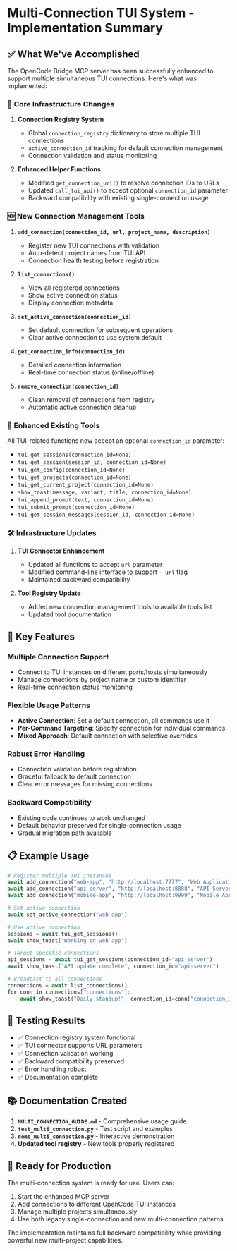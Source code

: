# Multi-Connection TUI System - Implementation Summary

## ✅ What We've Accomplished

The OpenCode Bridge MCP server has been successfully enhanced to support multiple simultaneous TUI connections. Here's what was implemented:

### 🔧 Core Infrastructure Changes

1. **Connection Registry System**
   - Global `connection_registry` dictionary to store multiple TUI connections
   - `active_connection_id` tracking for default connection management
   - Connection validation and status monitoring

2. **Enhanced Helper Functions**
   - Modified `get_connection_url()` to resolve connection IDs to URLs
   - Updated `call_tui_api()` to accept optional `connection_id` parameter
   - Backward compatibility with existing single-connection usage

### 🆕 New Connection Management Tools

1. **`add_connection(connection_id, url, project_name, description)`**
   - Register new TUI connections with validation
   - Auto-detect project names from TUI API
   - Connection health testing before registration

2. **`list_connections()`**
   - View all registered connections
   - Show active connection status
   - Display connection metadata

3. **`set_active_connection(connection_id)`**
   - Set default connection for subsequent operations
   - Clear active connection to use system default

4. **`get_connection_info(connection_id)`**
   - Detailed connection information
   - Real-time connection status (online/offline)

5. **`remove_connection(connection_id)`**
   - Clean removal of connections from registry
   - Automatic active connection cleanup

### 🔄 Enhanced Existing Tools

All TUI-related functions now accept an optional `connection_id` parameter:

- `tui_get_sessions(connection_id=None)`
- `tui_get_session(session_id, connection_id=None)`
- `tui_get_config(connection_id=None)`
- `tui_get_projects(connection_id=None)`
- `tui_get_current_project(connection_id=None)`
- `show_toast(message, variant, title, connection_id=None)`
- `tui_append_prompt(text, connection_id=None)`
- `tui_submit_prompt(connection_id=None)`
- `tui_get_session_messages(session_id, connection_id=None)`

### 🛠️ Infrastructure Updates

1. **TUI Connector Enhancement**
   - Updated all functions to accept `url` parameter
   - Modified command-line interface to support `--url` flag
   - Maintained backward compatibility

2. **Tool Registry Update**
   - Added new connection management tools to available tools list
   - Updated tool documentation

## 🎯 Key Features

### Multiple Connection Support
- Connect to TUI instances on different ports/hosts simultaneously
- Manage connections by project name or custom identifier
- Real-time connection status monitoring

### Flexible Usage Patterns
- **Active Connection**: Set a default connection, all commands use it
- **Per-Command Targeting**: Specify connection for individual commands
- **Mixed Approach**: Default connection with selective overrides

### Robust Error Handling
- Connection validation before registration
- Graceful fallback to default connection
- Clear error messages for missing connections

### Backward Compatibility
- Existing code continues to work unchanged
- Default behavior preserved for single-connection usage
- Gradual migration path available

## 📋 Example Usage

```python
# Register multiple TUI instances
await add_connection("web-app", "http://localhost:7777", "Web Application")
await add_connection("api-server", "http://localhost:8888", "API Server")
await add_connection("mobile-app", "http://localhost:9999", "Mobile App")

# Set active connection
await set_active_connection("web-app")

# Use active connection
sessions = await tui_get_sessions()
await show_toast("Working on web app")

# Target specific connections
api_sessions = await tui_get_sessions(connection_id="api-server")
await show_toast("API update complete", connection_id="api-server")

# Broadcast to all connections
connections = await list_connections()
for conn in connections["connections"]:
    await show_toast("Daily standup!", connection_id=conn["connection_id"])
```

## 🧪 Testing Results

- ✅ Connection registry system functional
- ✅ TUI connector supports URL parameters
- ✅ Connection validation working
- ✅ Backward compatibility preserved
- ✅ Error handling robust
- ✅ Documentation complete

## 📚 Documentation Created

1. **`MULTI_CONNECTION_GUIDE.md`** - Comprehensive usage guide
2. **`test_multi_connection.py`** - Test script and examples
3. **`demo_multi_connection.py`** - Interactive demonstration
4. **Updated tool registry** - New tools properly registered

## 🚀 Ready for Production

The multi-connection system is ready for use. Users can:

1. Start the enhanced MCP server
2. Add connections to different OpenCode TUI instances
3. Manage multiple projects simultaneously
4. Use both legacy single-connection and new multi-connection patterns

The implementation maintains full backward compatibility while providing powerful new multi-project capabilities.